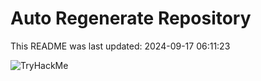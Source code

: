 # Auto Regenerate Repository

This README was last updated: 2024-09-17 06:11:23

 ![TryHackMe](https://tryhackme.com/badge/533634)